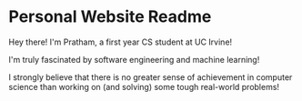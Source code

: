 # Personal Website Readme
Hey there! I'm Pratham, a first year CS student at UC Irvine!

I'm truly fascinated by software engineering and machine learning!

I strongly believe that there is no greater sense of achievement in computer science than working on (and solving) some tough real-world problems!